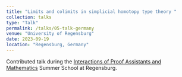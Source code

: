```yaml
---
title: "Limits and colimits in simplicial homotopy type theory "
collection: talks
type: "Talk"
permalink: /talks/05-talk-germany
venue: "University of Regensburg"
date: 2023-09-19
location: "Regensburg, Germany"
---
```


Contributed talk during the <a href="https://itp-school-2023.github.io/">Interactions of Proof Assistants and Mathematics</a> Summer School at Regensburg.
